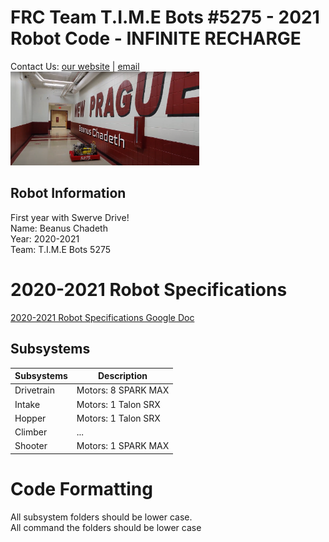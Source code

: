 
# FRC Team T.I.M.E Bots #5275 - 2021 Robot Code - INFINITE RECHARGE
Contact Us: [our website](https://www.timebots5275.com) | [email](mailto:team@timebots5275.com)  
 <img src="readmeImages/robot.png" alt="Robot image" width="60%"/>

## Robot Information  
First year with Swerve Drive!  
Name: Beanus Chadeth  
Year: 2020-2021  
Team: T.I.M.E Bots 5275  

# 2020-2021 Robot Specifications
[2020-2021 Robot Specifications Google Doc](https://docs.google.com/document/d/1stpTw-b4LB1qDbJboForRVwt5q-sB9sNN-biaHKbk_Q/edit?usp=sharing)

## Subsystems  
| Subsystems | Description         |
| ---------- | ------------------- |
| Drivetrain | Motors: 8 SPARK MAX |
| Intake     | Motors: 1 Talon SRX |
| Hopper     | Motors: 1 Talon SRX |
| Climber    | ...                 |
| Shooter    | Motors: 1 SPARK MAX |

# Code Formatting
All subsystem folders should be lower case.  
All command the folders should be lower case

